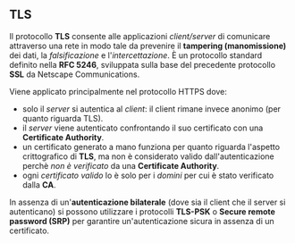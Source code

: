 ## TLS

Il protocollo __TLS__ consente alle applicazioni _client/server_ di comunicare attraverso una rete in modo tale da prevenire il __tampering (manomissione)__ dei dati, la _falsificazione_ e l'_intercettazione_. È un protocollo standard definito nella __RFC 5246__, sviluppata sulla base del precedente protocollo __SSL__ da Netscape Communications.

Viene applicato principalmente nel protocollo HTTPS dove:

- solo il _server_ si autentica al _client_: il client rimane invece anonimo (per quanto riguarda TLS).
- il _server_ viene autenticato confrontando il suo certificato con una __Certificate Authority__.
- un certificato generato a mano funziona per quanto riguarda l'aspetto crittografico di __TLS__, ma non è considerato valido dall'autenticazione perchè _non è verificato_ da una __Certificate Authority__.
- ogni _certificato valido_ lo è solo per i _domini_ per cui è stato verificato dalla __CA__.

In assenza di un'__autenticazione bilaterale__ (dove sia il client che il server si autenticano) si possono utilizzare i protocolli __TLS-PSK__ o __Secure remote password (SRP)__ per garantire un'autenticazione sicura in assenza di un certificato.
